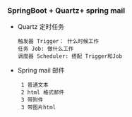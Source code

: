 ###  SpringBoot + Quartz+ spring mail
   + Quartz 定时任务
        ````
        触发器 Trigger： 什么时候工作
        任务 Job: 做什么工作
        调度器 Scheduler: 搭配 Trigger和Job
        ````
   + Spring mail 邮件
        ````
         1 普通文本
         2 html 格式邮件
         3 带附件
         3 带图片html
        ````